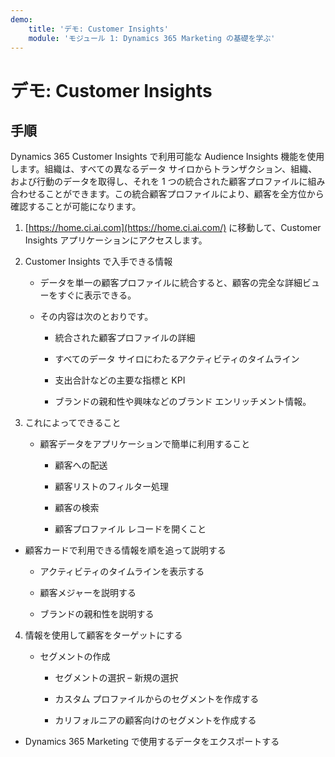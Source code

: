 ```yaml
---
demo:
    title: 'デモ: Customer Insights'
    module: 'モジュール 1: Dynamics 365 Marketing の基礎を学ぶ'
---
```


# デモ: Customer Insights

## 手順

Dynamics 365 Customer Insights で利用可能な Audience Insights 機能を使用します。組織は、すべての異なるデータ サイロからトランザクション、組織、および行動のデータを取得し、それを 1 つの統合された顧客プロファイルに組み合わせることができます。この統合顧客プロファイルにより、顧客を全方位から確認することが可能になります。 

 

1. [https://home.ci.ai.com](https://home.ci.ai.com/) に移動して、Customer Insights アプリケーションにアクセスします。

 

2. Customer Insights で入手できる情報

	- データを単一の顧客プロファイルに統合すると、顧客の完全な詳細ビューをすぐに表示できる。 

	- その内容は次のとおりです。 

		- 統合された顧客プロファイルの詳細

		- すべてのデータ サイロにわたるアクティビティのタイムライン

		- 支出合計などの主要な指標と KPI

		- ブランドの親和性や興味などのブランド エンリッチメント情報。 

 

3. これによってできること

	- 顧客データをアプリケーションで簡単に利用すること

		- 顧客への配送

		- 顧客リストのフィルター処理

		- 顧客の検索

		- 顧客プロファイル レコードを開くこと

 

- 顧客カードで利用できる情報を順を追って説明する

	- アクティビティのタイムラインを表示する

	- 顧客メジャーを説明する

	- ブランドの親和性を説明する

 

4. 情報を使用して顧客をターゲットにする

	- セグメントの作成

		- セグメントの選択 – 新規の選択

		- カスタム プロファイルからのセグメントを作成する

		- カリフォルニアの顧客向けのセグメントを作成する

- Dynamics 365 Marketing で使用するデータをエクスポートする

 
